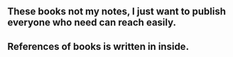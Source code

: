 ## These books not my notes, I just want to publish everyone who need can reach easily.
## References of books is written in inside.

